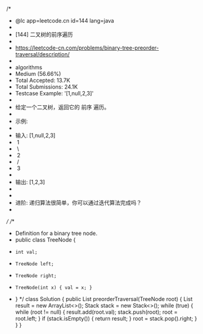 /*
 * @lc app=leetcode.cn id=144 lang=java
 *
 * [144] 二叉树的前序遍历
 *
 * https://leetcode-cn.com/problems/binary-tree-preorder-traversal/description/
 *
 * algorithms
 * Medium (56.66%)
 * Total Accepted:    13.7K
 * Total Submissions: 24.1K
 * Testcase Example:  '[1,null,2,3]'
 *
 * 给定一个二叉树，返回它的 前序 遍历。
 * 
 * 示例:
 * 
 * 输入: [1,null,2,3]  
 * ⁠  1
 * ⁠   \
 * ⁠    2
 * ⁠   /
 * ⁠  3 
 * 
 * 输出: [1,2,3]
 * 
 * 
 * 进阶: 递归算法很简单，你可以通过迭代算法完成吗？
 * 
 */
/**
 * Definition for a binary tree node.
 * public class TreeNode {
 *     int val;
 *     TreeNode left;
 *     TreeNode right;
 *     TreeNode(int x) { val = x; }
 * }
 */
class Solution {
    public List<Integer> preorderTraversal(TreeNode root) {
        List<Integer> result = new ArrayList<>();
        Stack<TreeNode> stack = new Stack<>();
        while (true) {
            while (root != null) {
                result.add(root.val);
                stack.push(root);
                root = root.left;
            }
            if (stack.isEmpty()) {
                return result;
            }
            root = stack.pop().right;
        }
    }
}

